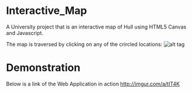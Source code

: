 # Interactive_Map
A University project that is an interactive map of Hull using HTML5 Canvas and Javascript.

The map is traversed by clicking on any of the crircled locations:
![alt tag](https://s18.postimg.org/9d6gn21y1/asda.png)

# Demonstration
Below is a link of the Web Application in action
http://imgur.com/a/tIT4K
